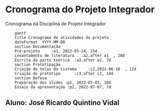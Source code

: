 # Cronograma do Projeto Integrador
Cronograma da Disciplina de Projeto Integrador
```mermaid
    gantt
    title Cronograma de atividades do projeto
    dateFormat  YYYY-MM-DD
    section Documentação
    Pré-projeto     :a1, 2022-05-24, 15d
    Levantamento de literatura   :a2,after a1  , 20d
    Escrita da parte teórica  :a3,after a2, 7d
    section Prototipação
    Criação de telas do sistema     :c2,2022-06-10  , 12d
    Criação do protótipo      :c3,after c2, 14d
    section Defesa
    Preparação dos slides :p1, 2022-07-01, 10d
    Ensaio da apresentação :p2, 2022-07-07, 7d
```
## Aluno: José Ricardo Quintino Vidal
